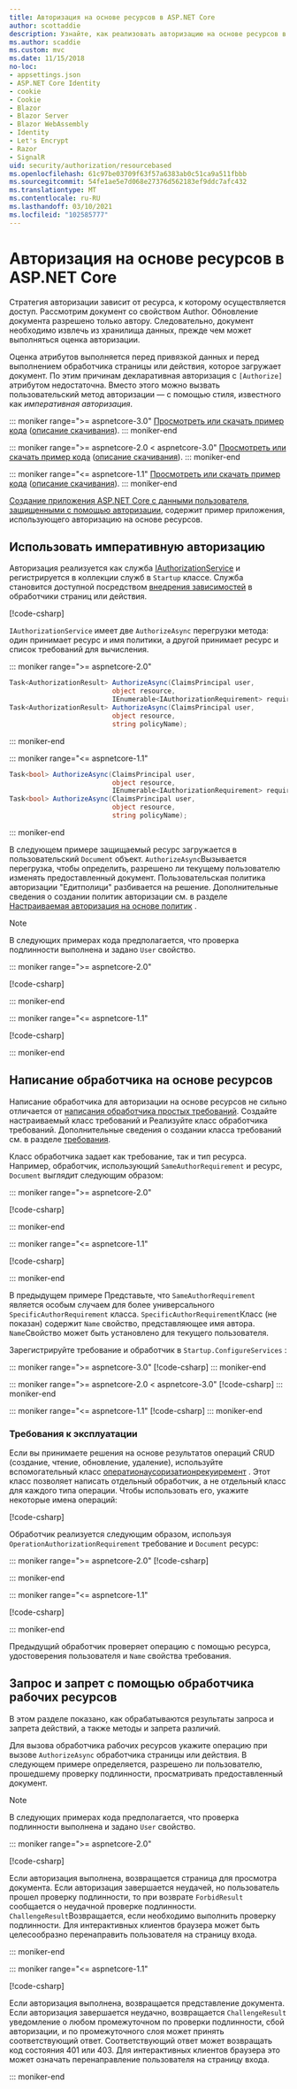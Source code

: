 ```yaml
---
title: Авторизация на основе ресурсов в ASP.NET Core
author: scottaddie
description: Узнайте, как реализовать авторизацию на основе ресурсов в приложении ASP.NET Core, если атрибут авторизации не будет достаточным.
ms.author: scaddie
ms.custom: mvc
ms.date: 11/15/2018
no-loc:
- appsettings.json
- ASP.NET Core Identity
- cookie
- Cookie
- Blazor
- Blazor Server
- Blazor WebAssembly
- Identity
- Let's Encrypt
- Razor
- SignalR
uid: security/authorization/resourcebased
ms.openlocfilehash: 61c97be03709f63f57a6383ab0c51ca9a511fbbb
ms.sourcegitcommit: 54fe1ae5e7d068e27376d562183ef9ddc7afc432
ms.translationtype: MT
ms.contentlocale: ru-RU
ms.lasthandoff: 03/10/2021
ms.locfileid: "102585777"
---
```

# <a name="resource-based-authorization-in-aspnet-core"></a>Авторизация на основе ресурсов в ASP.NET Core

Стратегия авторизации зависит от ресурса, к которому осуществляется доступ. Рассмотрим документ со свойством Author. Обновление документа разрешено только автору. Следовательно, документ необходимо извлечь из хранилища данных, прежде чем может выполняться оценка авторизации.

Оценка атрибутов выполняется перед привязкой данных и перед выполнением обработчика страницы или действия, которое загружает документ. По этим причинам декларативная авторизация с `[Authorize]` атрибутом недостаточна. Вместо этого можно вызвать пользовательский метод авторизации &mdash; с помощью стиля, известного как *императивная авторизация*.

::: moniker range=">= aspnetcore-3.0"
[Просмотреть или скачать пример кода](https://github.com/dotnet/AspNetCore.Docs/tree/main/aspnetcore/security/authorization/resourcebased/samples/3_0) ([описание скачивания](xref:index#how-to-download-a-sample)).
::: moniker-end

 ::: moniker range=">= aspnetcore-2.0 < aspnetcore-3.0"
[Просмотреть или скачать пример кода](https://github.com/dotnet/AspNetCore.Docs/tree/main/aspnetcore/security/authorization/resourcebased/samples/2_2) ([описание скачивания](xref:index#how-to-download-a-sample)).
::: moniker-end

::: moniker range="<= aspnetcore-1.1"
[Просмотреть или скачать пример кода](https://github.com/dotnet/AspNetCore.Docs/tree/main/aspnetcore/security/authorization/resourcebased/samples/1_1) ([описание скачивания](xref:index#how-to-download-a-sample)).
::: moniker-end

[Создание приложения ASP.NET Core с данными пользователя, защищенными с помощью авторизации,](xref:security/authorization/secure-data) содержит пример приложения, использующего авторизацию на основе ресурсов.

## <a name="use-imperative-authorization"></a>Использовать императивную авторизацию

Авторизация реализуется как служба [IAuthorizationService](/dotnet/api/microsoft.aspnetcore.authorization.iauthorizationservice) и регистрируется в коллекции служб в `Startup` классе. Служба становится доступной посредством [внедрения зависимостей](xref:fundamentals/dependency-injection) в обработчики страниц или действия.

[!code-csharp[](resourcebased/samples/3_0/ResourceBasedAuthApp2/Controllers/DocumentController.cs?name=snippet_IAuthServiceDI&highlight=6)]

`IAuthorizationService` имеет две `AuthorizeAsync` перегрузки метода: один принимает ресурс и имя политики, а другой принимает ресурс и список требований для вычисления.

::: moniker range=">= aspnetcore-2.0"

```csharp
Task<AuthorizationResult> AuthorizeAsync(ClaimsPrincipal user,
                          object resource,
                          IEnumerable<IAuthorizationRequirement> requirements);
Task<AuthorizationResult> AuthorizeAsync(ClaimsPrincipal user,
                          object resource,
                          string policyName);
```

::: moniker-end

::: moniker range="<= aspnetcore-1.1"

```csharp
Task<bool> AuthorizeAsync(ClaimsPrincipal user,
                          object resource,
                          IEnumerable<IAuthorizationRequirement> requirements);
Task<bool> AuthorizeAsync(ClaimsPrincipal user,
                          object resource,
                          string policyName);
```

::: moniker-end

<a name="security-authorization-resource-based-imperative"></a>

В следующем примере защищаемый ресурс загружается в пользовательский `Document` объект. `AuthorizeAsync`Вызывается перегрузка, чтобы определить, разрешено ли текущему пользователю изменять предоставленный документ. Пользовательская политика авторизации "Едитполици" разбивается на решение. Дополнительные сведения о создании политик авторизации см. в разделе [Настраиваемая авторизация на основе политик](xref:security/authorization/policies) .

> [!NOTE]
> В следующих примерах кода предполагается, что проверка подлинности выполнена и задано `User` свойство.

::: moniker range=">= aspnetcore-2.0"

[!code-csharp[](resourcebased/samples/3_0/ResourceBasedAuthApp2/Pages/Document/Edit.cshtml.cs?name=snippet_DocumentEditHandler)]

::: moniker-end

::: moniker range="<= aspnetcore-1.1"

[!code-csharp[](resourcebased/samples/1_1/ResourceBasedAuthApp1/Controllers/DocumentController.cs?name=snippet_DocumentEditAction)]

::: moniker-end

## <a name="write-a-resource-based-handler"></a>Написание обработчика на основе ресурсов

Написание обработчика для авторизации на основе ресурсов не сильно отличается от [написания обработчика простых требований](xref:security/authorization/policies#security-authorization-policies-based-authorization-handler). Создайте настраиваемый класс требований и Реализуйте класс обработчика требований. Дополнительные сведения о создании класса требований см. в разделе [требования](xref:security/authorization/policies#requirements).

Класс обработчика задает как требование, так и тип ресурса. Например, обработчик, использующий `SameAuthorRequirement` и ресурс, `Document` выглядит следующим образом:

::: moniker range=">= aspnetcore-2.0"

[!code-csharp[](resourcebased/samples/3_0/ResourceBasedAuthApp2/Services/DocumentAuthorizationHandler.cs?name=snippet_HandlerAndRequirement)]

::: moniker-end

::: moniker range="<= aspnetcore-1.1"

[!code-csharp[](resourcebased/samples/1_1/ResourceBasedAuthApp1/Services/DocumentAuthorizationHandler.cs?name=snippet_HandlerAndRequirement)]

::: moniker-end

В предыдущем примере Представьте, что `SameAuthorRequirement` является особым случаем для более универсального `SpecificAuthorRequirement` класса. `SpecificAuthorRequirement`Класс (не показан) содержит `Name` свойство, представляющее имя автора. `Name`Свойство может быть установлено для текущего пользователя.

Зарегистрируйте требование и обработчик в `Startup.ConfigureServices` :

::: moniker range=">= aspnetcore-3.0"
[!code-csharp[](resourcebased/samples/3_0/ResourceBasedAuthApp2/Startup.cs?name=snippet_ConfigureServicesSample&highlight=4-8,10)]
::: moniker-end

 ::: moniker range=">= aspnetcore-2.0 < aspnetcore-3.0"
[!code-csharp[](resourcebased/samples/2_2/ResourceBasedAuthApp2/Startup.cs?name=snippet_ConfigureServicesSample&highlight=3-7,9)]
::: moniker-end

::: moniker range="<= aspnetcore-1.1"
[!code-csharp[](resourcebased/samples/1_1/ResourceBasedAuthApp1/Startup.cs?name=snippet_ConfigureServicesSample&highlight=3-7,9)]
::: moniker-end

### <a name="operational-requirements"></a>Требования к эксплуатации

Если вы принимаете решения на основе результатов операций CRUD (создание, чтение, обновление, удаление), используйте вспомогательный класс [оператионаусоризатионрекуиремент](/dotnet/api/microsoft.aspnetcore.authorization.infrastructure.operationauthorizationrequirement) . Этот класс позволяет написать отдельный обработчик, а не отдельный класс для каждого типа операции. Чтобы использовать его, укажите некоторые имена операций:

[!code-csharp[](resourcebased/samples/3_0/ResourceBasedAuthApp2/Services/DocumentAuthorizationCrudHandler.cs?name=snippet_OperationsClass)]

Обработчик реализуется следующим образом, используя `OperationAuthorizationRequirement` требование и `Document` ресурс:

 ::: moniker range=">= aspnetcore-2.0"
[!code-csharp[](resourcebased/samples/3_0/ResourceBasedAuthApp2/Services/DocumentAuthorizationCrudHandler.cs?name=snippet_Handler)]

::: moniker-end

::: moniker range="<= aspnetcore-1.1"

[!code-csharp[](resourcebased/samples/1_1/ResourceBasedAuthApp1/Services/DocumentAuthorizationCrudHandler.cs?name=snippet_Handler)]

::: moniker-end

Предыдущий обработчик проверяет операцию с помощью ресурса, удостоверения пользователя и `Name` свойства требования.

## <a name="challenge-and-forbid-with-an-operational-resource-handler"></a>Запрос и запрет с помощью обработчика рабочих ресурсов

В этом разделе показано, как обрабатываются результаты запроса и запрета действий, а также методы и запрета различий.

Для вызова обработчика рабочих ресурсов укажите операцию при вызове `AuthorizeAsync` обработчика страницы или действия. В следующем примере определяется, разрешено ли пользователю, прошедшему проверку подлинности, просматривать предоставленный документ.

> [!NOTE]
> В следующих примерах кода предполагается, что проверка подлинности выполнена и задано `User` свойство.

::: moniker range=">= aspnetcore-2.0"

[!code-csharp[](resourcebased/samples/3_0/ResourceBasedAuthApp2/Pages/Document/View.cshtml.cs?name=snippet_DocumentViewHandler&highlight=10-11)]

Если авторизация выполнена, возвращается страница для просмотра документа. Если авторизация завершается неудачей, но пользователь прошел проверку подлинности, то при возврате `ForbidResult` сообщается о неудачной проверке подлинности. `ChallengeResult`Возвращается, если необходимо выполнить проверку подлинности. Для интерактивных клиентов браузера может быть целесообразно перенаправить пользователя на страницу входа.

::: moniker-end

::: moniker range="<= aspnetcore-1.1"

[!code-csharp[](resourcebased/samples/1_1/ResourceBasedAuthApp1/Controllers/DocumentController.cs?name=snippet_DocumentViewAction&highlight=11-12)]

Если авторизация выполнена, возвращается представление документа. Если авторизация завершается неудачно, возвращается `ChallengeResult` уведомление о любом промежуточном по проверки подлинности, сбой авторизации, и по промежуточного слоя может принять соответствующий ответ. Соответствующий ответ может возвращать код состояния 401 или 403. Для интерактивных клиентов браузера это может означать перенаправление пользователя на страницу входа.

::: moniker-end
